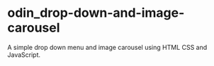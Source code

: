 # odin_drop-down-and-image-carousel
A simple drop down menu and image carousel using HTML CSS and JavaScript.
